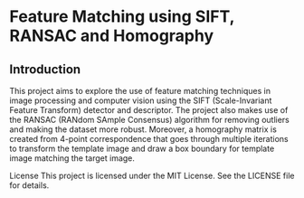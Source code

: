 # Feature Matching using SIFT, RANSAC and Homography
## Introduction
This project aims to explore the use of feature matching techniques in image processing and computer vision using the SIFT (Scale-Invariant Feature Transform) detector and descriptor. The project also makes use of the RANSAC (RANdom SAmple Consensus) algorithm for removing outliers and making the dataset more robust. Moreover, a homography matrix is created from 4-point correspondence that goes through multiple iterations to transform the template image and draw a box boundary for template image matching the target image.

License
This project is licensed under the MIT License. See the LICENSE file for details.
